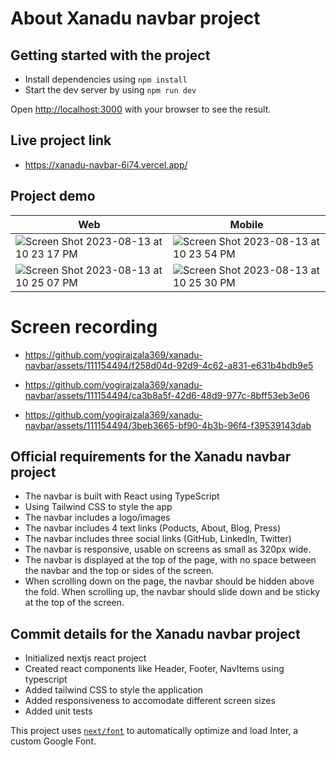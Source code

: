 # About Xanadu navbar project

## Getting started with the project

- Install dependencies using `npm install`
- Start the dev server by using `npm run dev`

Open [http://localhost:3000](http://localhost:3000) with your browser to see the result.


## Live project link
- https://xanadu-navbar-6i74.vercel.app/

## Project demo
| Web      | Mobile |
| ----------- | ----------- |
| ![Screen Shot 2023-08-13 at 10 23 17 PM](https://github.com/yogirajzala369/xanadu-navbar/assets/111154494/564ea775-7a36-4fc1-8687-71e1492a8cf0) | ![Screen Shot 2023-08-13 at 10 23 54 PM](https://github.com/yogirajzala369/xanadu-navbar/assets/111154494/3a7614ed-f09b-4047-ba4b-53c185b1f9af)|
| ![Screen Shot 2023-08-13 at 10 25 07 PM](https://github.com/yogirajzala369/xanadu-navbar/assets/111154494/309e18f6-0644-4167-9e48-155d6d645268) |![Screen Shot 2023-08-13 at 10 25 30 PM](https://github.com/yogirajzala369/xanadu-navbar/assets/111154494/745a8624-6f1b-4547-a1d3-bd1c125215cf)|


# Screen recording


- https://github.com/yogirajzala369/xanadu-navbar/assets/111154494/f258d04d-92d9-4c62-a831-e631b4bdb9e5



- https://github.com/yogirajzala369/xanadu-navbar/assets/111154494/ca3b8a5f-42d6-48d9-977c-8bff53eb3e06



- https://github.com/yogirajzala369/xanadu-navbar/assets/111154494/3beb3665-bf90-4b3b-96f4-f39539143dab


## Official requirements for the Xanadu navbar project

- The navbar is built with React using TypeScript
- Using Tailwind CSS to style the app
- The navbar includes a logo/images
- The navbar includes 4 text links (Poducts, About, Blog, Press)
- The navbar includes three social links (GitHub, LinkedIn, Twitter)
- The navbar is responsive, usable on screens as small as 320px wide.
- The navbar is displayed at the top of the page, with no space between the
  navbar and the top or sides of the screen.
- When scrolling down on the page, the navbar should be hidden above the fold. When
  scrolling up, the navbar should slide down and be sticky at the top of the screen.

## Commit details for the Xanadu navbar project

- Initialized nextjs react project
- Created react components like Header, Footer, NavItems using typescript
- Added tailwind CSS to style the application
- Added responsiveness to accomodate different screen sizes
- Added unit tests

This project uses [`next/font`](https://nextjs.org/docs/basic-features/font-optimization) to automatically optimize and load Inter, a custom Google Font.
